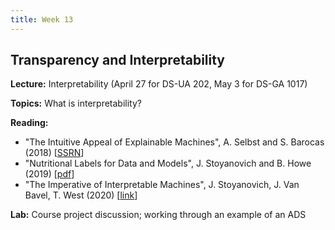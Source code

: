 ```yaml
---
title: Week 13
---
```


## Transparency and Interpretability

**Lecture:** Interpretability (April 27 for DS-UA 202, May 3 for DS-GA 1017)

**Topics:** What is interpretability?

**Reading:**

* "The Intuitive Appeal of Explainable Machines",  A. Selbst and  S. Barocas (2018) [[SSRN](https://papers.ssrn.com/sol3/papers.cfm?abstract_id=3126971)]  
* "Nutritional Labels for Data and Models", J. Stoyanovich and B. Howe (2019) [[pdf](http://sites.computer.org/debull/A19sept/p13.pdf)]  
* "The Imperative of Interpretable Machines",  J. Stoyanovich,  J. Van Bavel,  T. West (2020) [[link](https://rdcu.be/b3xJe)]  

**Lab:** Course project discussion; working through an example of an ADS
